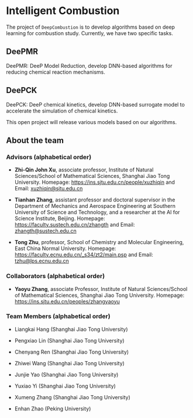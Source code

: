 # Intelligent Combustion

The project of `DeepCombustion` is to develop algorithms based on deep learning for combustion study. Currently, we have two specific tasks. 

## DeePMR


DeePMR: DeeP Model Reduction, develop DNN-based algorithms for reducing chemical reaction mechanisms.


## DeePCK
DeePCK: DeeP chemical kinetics, develop DNN-based surrogate model to accelerate the simulation of chemical kinetics.

This open project will release various models based on our algorithms.

## About the team

### Advisors (alphabetical order)

- **Zhi-Qin John Xu**, associate professor, Institute of Natural Sciences/School of Mathematical Sciences, Shanghai Jiao Tong University. Homepage: https://ins.sjtu.edu.cn/people/xuzhiqin and Email: xuzhiqin@sjtu.edu.cn

- **Tianhan Zhang**, assistant professor and doctoral supervisor in the Department of Mechanics and Aerospace Engineering at Southern University of Science and Technology, and a researcher at the AI for Science Institute, Beijing. Homepage: https://faculty.sustech.edu.cn/zhangth and Email: zhangth@sustech.edu.cn

- **Tong Zhu**, professor, School of Chemistry and Molecular Engineering, East China Normal University. Homepage: https://faculty.ecnu.edu.cn/_s34/zt2/main.psp and Email: tzhu@lps.ecnu.edu.cn

### Collaborators (alphabetical order)

- **Yaoyu Zhang**, associate Professor, Institute of Natural Sciences/School of Mathematical Sciences, Shanghai Jiao Tong University. Homepage: https://ins.sjtu.edu.cn/peoples/zhangyaoyu

### Team Members (alphabetical order)

- Liangkai Hang (Shanghai Jiao Tong University)

- Pengxiao Lin (Shanghai Jiao Tong University)

- Chenyang Ren (Shanghai Jiao Tong University)

- Zhiwei Wang (Shanghai Jiao Tong University)

- Junjie Yao (Shanghai Jiao Tong University)

- Yuxiao Yi (Shanghai Jiao Tong University)

- Xumeng Zhang (Shanghai Jiao Tong University)

- Enhan Zhao (Peking University)


